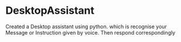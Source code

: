 # DesktopAssistant
Created a Desktop assistant using python. which is recognise your Message or Instruction given by voice. Then respond correspondingly
